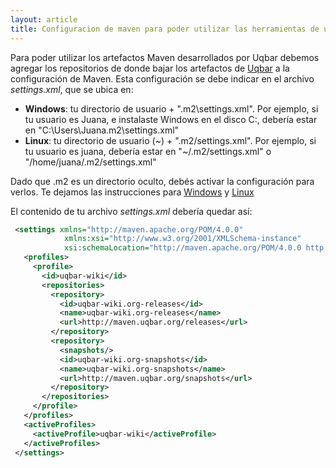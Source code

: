 ```yaml
---
layout: article
title: Configuracion de maven para poder utilizar las herramientas de uqbar
---
```


Para poder utilizar los artefactos Maven desarrollados por Uqbar debemos agregar los repositorios de donde bajar los artefactos de [Uqbar](http://www.uqbar-project.org) a la configuración de Maven. Esta configuración se debe indicar en el archivo _settings.xml_, que se ubica en:

- **Windows**: tu directorio de usuario + ".m2\settings.xml". Por ejemplo, si tu usuario es Juana, e instalaste Windows en el disco C:, debería estar en "C:\Users\Juana\.m2\settings.xml"
- **Linux**: tu directorio de usuario (~) + ".m2/settings.xml". Por ejemplo, si tu usuario es juana, debería estar en "~/.m2/settings.xml" o "/home/juana/.m2/settings.xml"

Dado que .m2 es un directorio oculto, debés activar la configuración para verlos. Te dejamos las instrucciones para [Windows](https://support.microsoft.com/en-us/help/4028316/windows-view-hidden-files-and-folders-in-windows-10) y [Linux](https://askubuntu.com/questions/470837/how-to-show-hidden-folders-in-ubuntu-14-04) 

El contenido de tu archivo _settings.xml_ debería quedar así:

```xml
 <settings xmlns="http://maven.apache.org/POM/4.0.0"
            xmlns:xsi="http://www.w3.org/2001/XMLSchema-instance"
            xsi:schemaLocation="http://maven.apache.org/POM/4.0.0 http://maven.apache.org/xsd/settings-1.0.0.xsd">
   <profiles>
     <profile>
       <id>uqbar-wiki</id>
       <repositories>
         <repository>
           <id>uqbar-wiki.org-releases</id>
           <name>uqbar-wiki.org-releases</name>
           <url>http://maven.uqbar.org/releases</url>
         </repository>
         <repository>
           <snapshots/>
           <id>uqbar-wiki.org-snapshots</id>
           <name>uqbar-wiki.org-snapshots</name>
           <url>http://maven.uqbar.org/snapshots</url>
         </repository>
       </repositories>
     </profile>
   </profiles>
   <activeProfiles>
     <activeProfile>uqbar-wiki</activeProfile>
   </activeProfiles>
 </settings>
```
